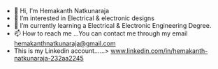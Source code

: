 - 👋 Hi, I’m Hemakanth Natkunaraja
- 👀 I’m interested in Electrical & electronic designs
- 🌱 I’m currently learning a  Electrical & Electronic Engineering Degree.
- 📫 How to reach me ...You can contact me through my email hemakanthnatkunaraja@gmail.com
- This is my Linkedin account......> www.linkedin.com/in/hemakanth-natkunaraja-232aa2245

<!---
HemakanthNatkunaraja/HemakanthNatkunaraja is a ✨ special ✨ repository because its `README.md` (this file) appears on your GitHub profile.
You can click the Preview link to take a look at your changes.
--->
